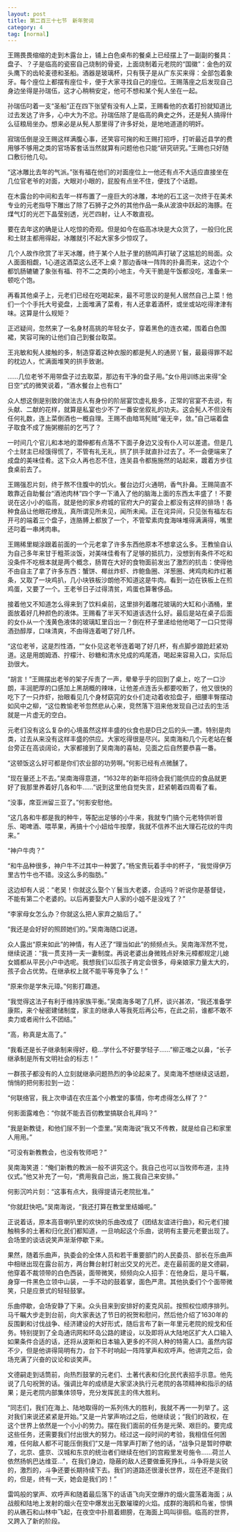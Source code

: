 ```yaml
---
layout: post
title: 第二百三十七节　新年贺词
category: 4
tag: [normal]
---
```


王赐畏畏缩缩的走到木露台上，铺上白色桌布的餐桌上已经摆上了一副副的餐具：盘子、？子是临高的瓷窑自己烧制的骨瓷，上面烧制着元老院的“国徽”：金色的双头鹰下的齿轮麦德和圣船。酒器是玻璃杯，只有筷子是从广东买来得：全部包着象牙。每个座位上都摆有座位卡，便于大家寻找自己的座位。王赐落座之后发现自己身边坐得是孙瑞伍，这才心稍稍安定，他可不想和某个髡人坐在一起。

孙瑞伍叼着一支“圣船”正在四下张望有没有人上菜，王赐看他的衣着打扮就知道比过去发达了许多，心中大为不忿。孙瑞伍除了是临高的典史之外，还是髡人搞得什么征粮局坐办。想来必是从髡人那里得了许多好处，是地地道道的明奸。

寂瑞伍倒是没王赐这样满腹心事，还笑容可掬的和王赐打招呼，打听最近县学的费用够不够用之类的官场客套话当然就算有问题他也只能“研究研究。”王赐也只好随口敷衍他几句。

“这冰雕比去年的气派。”张有福在他们的对面座位上一他还有点不大适应直接坐在几位官老爷的对面，大眼对小眼的，屁股有点坐不住，便找了个话题。

在木露台的中间和去年一样布置了一座巨大的冰雕，本地的石工这一次终于在美术专业的元老指导下雕出了除了石狮子之外的其他作品一条从波浪中跃起的海豚。在煤气灯的光芒下晶莹别透，光芒四射，让人不敢直视。

要在去年这的确是让人吃惊的奇观。但是如今在临高冰块是大众货了，一般归化民和土财主都用得起，冰雕就引不起大家多少惊叹了。

几个人故作欣赏了半天冰雕，终于某个人肚子里的肠鸣声打破了这尴尬的局面。众人面面相觑，1心道这酒菜这么还不上桌？那边香味一阵阵的扑鼻而来，这边个个都饥肠辘辘了象张有福、符不二之类的小地主，今天干脆是午饭都没吃，准备来一顿吃个饱。

再看其他桌子上，元老们已经在吃喝起来，最不可思议的是髡人居然自己上菜！他们一个个手托大号瓷盘，上面堆满了菜肴，有人还拿着酒杯，或坐或站吃得津津有味。这算是什么规矩？

正迟疑间，忽然来了一名身材高挑的年轻女子，穿着黑色的连衣裙，围着白色围裙，笑容可掬的让他们自己到餐台取菜。

王兆敏和髡人接触的多，制造穿着这种衣服的都是髡人的通房丫鬟，最最得罪不起的枕边人，忙满面堆笑的拱手致谢。

……几位老爷不用带盘子过去取菜，那边有干净的盘子用。”女仆用训练出来得“全日空”式的微笑说着，“酒水餐台上也有口”

众人想这倒是别致的做法古人有身份的阶层宴饮虚礼极多，正常的官宴不去说，有头献、二献的花样，就算是私宴也少不了一番安坐叙礼的功夫。这会髡人不但没有任何礼数，连上菜倒酒也一概自理。王赐不由暗骂髡贼“毫无辛，敛。”自己端着盘子取食不成了施粥棚前的乞丐了？

一时间几个官儿和本地的潜伸都有点落不下面子身边又没有仆人可以差遣。但是几个土财主已经饿得慌了，不管有礼无礼，拱了拱手就直扑过去了。不一会便端来了成盘的美味佳肴。这下众人再也忍不住，连吴县令都施施然的站起来，踱着方步往食桌前去了。

王赐强忍片刻，终于熬不住腹中的饥火。餐台边灯火通明，香气扑鼻。王赐简直不敢靠近自助餐台“酒池肉林”四个字一下涌入了他的脑海上面的东西太丰盛了！不要说在这小小的临高，就是他的家乡府城的官府大户的宴会上都没有这样的排场！各种食品让他眼花缭乱，真所谓见所未见，闻所未闻。正在诧异间，只见张有福左右开弓的端着三个盘子，连胳膊上都放了一个，不管荤素肉食海味堆得满满得，嘴里还叼着一串烤肉串。

王赐稀里糊涂跟着前面的一个元老拿了许多东西他原本不想拿这么多。王教愉自认为自己多年来甘于粗茶淡饭，对美味佳肴有了足够的抵抗力，没想到有条件不吃和没条件不吃根本就是两个概念，肠胃在大好的食物面前发出了激烈的抗击：使得他不由自主了拿了许多东西：蟹饼、椰丝炸虾、炸鲍鱼圈、洋葱圈、烤鸡肉和炸红著条，又取了一块鸡扒，几小块铁板沙朗他不知道这是牛肉。看到一边在铁板上在煎鸡蛋，又要了一个。王老爷日子过得清贫，鸡蛋也算奢侈品。

接着他又不知道怎么得来到了饮料桌前，这里排列着雕花玻璃的大缸和小酒桶，里面放着好几种颜色的液体。王赐看了半天不知道该选什么好。最后是站在桌子后面的女仆从一个浅黄色液体的玻璃缸里舀出一？倒在杯子里递给他他喝了一口只觉得酒劲醇厚，口味清爽，不由得连着喝了好几杯。

“这位老爷，这是烈性酒，“”女仆见这老爷连着喝了好几杯，有点脚步踉跄赶紧劝道。这是用朗姆酒、拧檬汁、砂糖和清水兑成的鸡尾酒，喝起来容易入口，实际后劲很大。

“胡言！”王赐摆出老爷的架子斥责了一声，晕晕乎乎的回到了桌上，吃了一口沙朗，丰润肥厚的口感加上黑胡概的辣味，让他差点连舌头都要咬断了，他又很快的吃下了一只炸虾，抬眼看见几个身材窈窕的女仆们走动着收拾盘子，细腰丰臀摆动如风中之柳，“这位教愉老爷忽然悲从心来，竞然落下泪来他发现自己过去的生活就是一片虚无的空白。

元老们没有这么复杂的心境虽然这样丰盛的伙食也是D日之后的头一遭。特别是肉类，过去从来没有这样丰盛的供应。大家吃得很是尽兴。吴南海和几个元老站在餐台旁正在高谈阔论，大家都接到了吴南海的喜帖，见面之后自然要恭喜一番。

“这顿饭这么好可都是你们农业部的功劳啊。”何影已经有点微醺了。

“现在量还上不去。”吴南海得意道，“1632年的新年招待会我们能供应的食品就更好了我那里养着好几各和牛……”说到这里他自觉失言，赶紧朝着四周看了看。

“没事，席亚洲留三亚了。”何影安慰他。

“这几各和牛都是我的种牛，等配出足够的小牛来，我就专门搞个元老特供听音乐、喝啤酒、喂苹果，再搞十个小妞给牛按摩，我就不信养不出大理石花纹的牛肉来。”

“神户牛肉？”

“和牛品种很多，神户牛不过其中一种罢了。”杨宝贵玩着手中的杯子，“我觉得伊万里古竹牛也不错。没这么多的脂肪。”

这边却有人说：“老吴！你就这么娶个丫鬟当大老婆，合适吗？听说你是基督徒，不能有第二个老婆的。以后再要娶大户人家的小姐不是没戏了？”

“李家母女怎么办？你就这么把人家弃之脑后了。”

“我还是会好好的照顾她们的。”吴南海随口说道。

众人露出“原来如此”的神情，有人还了“理当如此”的频频点头。吴南海浑然不觉，继续说道：“我一贯支持一夫一妻制度。再说老婆出身微贱点好朱元樟都规定儿媳女婿都从平民小户中选呢。我想我们以后孩子肯定会很多，母亲娘家力量太大的，孩子会占优势。在继承权上就不能平等竞争了么！”

“原来你是学朱元璋。”何影打趣道。

“我觉得这法子有利于维持家族平衡。”吴南海多喝了几杯，谈兴甚浓，“我还准备学康熙，来个秘密建储制度，家主的继承人等我死后再公布，在此之前，谁都不敢不卖力或者闹什么不团结。”

“高，称真是太高了。”

“我看还是长子继承制来得好，稳…学什么不好要学轻子……”柳正嗤之以鼻，“长子继承制是所有文明社会的标志！”

一群孩子都没有的人立刻就继承问题热烈的争论起来了。吴南海不想继续这话题，悄悄的把何影拉到一边：

“何联络官，我上次申请在农庄盖个小教堂的事情，你考虑得怎么样了？”

何影面露难色：“你就不能去百仞教堂搞联合礼拜吗？”

“我是新教徒，和他们尿不到一个壶里。”吴南海说“我又不传教，就是给自己和家里人用用。”

“可没有新教教会，也没有牧师吧？”

吴南海笑道：“俺们新教的教派一般不讲究这个。我自己也可以当牧师布道，主持仪式。”他又补充了一句，“费用我自己出，施工我自己来安排。”

何影沉吟片刻：“这事有点大，我得提请元老院批准。”

“你就赶快吧。”吴南海说，“我还打算在教堂里结婚呢。”

正说着话，原本高音喇叭里的欢快的乐曲改成了《团结友谊进行曲》，和元老们接触稍多的土著和归化民们都知道，一旦响起这个乐曲，说明有主要元老要出现了。会场里的谈话说笑声渐渐停歇下来。

果然，随着乐曲声，执委会的全体人员和若干重要部门的人民委员、部长在乐曲声中相继出现在露台前方，两台舞台射灯射出交叉的光芒。走在最前面的是文德嗣，他穿着不裁领带的白色西装，面带微笑，频频向众人招手：在他身后，是马千瞩，身穿一件黑色立领中山装，一手不动的鼓着掌，面色严肃。其他执委们个个面带微笑，只是应景式的轻轻鼓掌。

乐曲停歇，会场安静了下来。众头目来到安排好的麦克风前。按照权位顺序排列。马千瞩大步走到台前，向大家表达了节日的祝贺和慰问，然后他介绍了1630年的反围剿和讨伐战争、经济建设的大好形式，随后言布了新一年里元老院的规戈和任务。特别提到了全岛通讯网和环岛公路的建设，以及即将从大陆地区扩大人口输入如果条件合适的话，还将从波斯和日本输入更多的不同人种的特需人口。虽然内容不少，但是他讲得简明有力，台下不时响起一阵阵掌声和欢呼声。他讲完之后，会场充满了兴奋的议论和谈笑声。

文德嗣走到话筒前，向热烈鼓掌的元老们、土著代表和归化民代表招手示意。他先说了几句祝贺的话。强调比年的成绩是大家坚决执行元老院的各项精神和指示的结果；是元老院内部集体领导，充分发挥民主的伟大胜利。

“同志们，我们在海上、陆地取得的一系列伟大的胜利，我就不再一一列举了。这对我们来说还紧紧是开始。”又是一片掌声响过之后，他继续说；“我们的政权，在这个世界上依然是一个小小的势力。摆在我们面前的任务是光荣、艰巨的。要完成这些任务，还需要我们付出很大的努力。经过这一段时间的考验，我相信任何困难，任何敌人都不可能压倒我们”又是一阵掌声打断了他的话，“战争只是暂时停歇了，北京、盛京、汉城和东京的统治者们继续在他们的宫殿里发号施令……荷兰人依然扬帆巴达维亚…”，在我们身边，隐蔽的敌人还要做垂死挣扎，斗争将是尖锐的，激烈的，斗争还要长期持续下去。我们的道路还很漫长世界，现在还不是我们的，但是，终有一天，她会是我们的！”

雷鸣般的掌声、欢呼声和随着最后落下的话语飞向天空爆炸的烟火震荡着海面；从战舰和陆地上发射的烟火在空中爆发出无数璀璨的火焰。成群的海鸥和鸟雀，惊惧的从礁石和山林中飞起，在夜空中扑扇着翅膀，在海面上鸣叫徘徊。临高的世界，又跨入了新的阶段。
